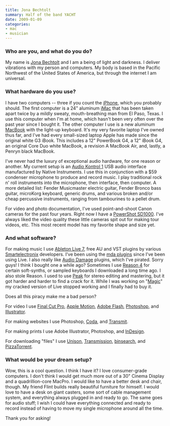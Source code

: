 ```yaml
---
title: Jona Bechtolt
summary: Half of the band YACHT
date: 2009-01-09
categories:
- mac
- musician
---
```


### Who are you, and what do you do?

My name is [Jona Bechtolt](http://teamyacht.com/ "The official YACHT homepage.") and I am a being of light and darkness. I deliver vibrations with my person and computers. My body is based in the Pacific Northwest of the United States of America, but through the internet I am universal.

### What hardware do you use?

I have two computers -- three if you count the [iPhone][], which you probably should. The first computer is a 24" aluminum [iMac][] that has been taken apart twice by a mildly sweaty, mouth-breathing man from El Paso, Texas. I use this computer when I'm at home, which hasn't been very often over the past year since I bought it. The other computer I use is a new aluminum [MacBook][] with the light-up keyboard. It's my very favorite laptop I've owned thus far, and I've had every small-sized laptop Apple has made since the original white G3 iBook. This includes a 12" PowerBook G4, a 12" iBook G4, an original Core Duo white MacBook, a revision A MacBook Air, and, lastly, a Penryn black MacBook.

I've never had the luxury of exceptional audio hardware, for one reason or another. My current setup is an [Audio Kontrol 1][audio-kontrol-1] USB audio interface manufactured by Native Instruments. I use this in conjunction with a $59 condenser microphone to produce and record music. I play traditional rock n' roll instruments into the microphone, then interface, then computer. A more detailed list: Fender Musicmaster electric guitar, Fender Bronco bass guitar, microKorg keyboard, generic drums, and various broken and/or cheap percussive instruments, ranging from tambourines to a pellet drum.

For video and photo documentation, I've used point-and-shoot Canon cameras for the past four years. Right now I have a [PowerShot SD1000][powershot-sd1000]. I've always liked the video quality these little cameras spit out for making tour videos, etc. This most recent model has my favorite shape and size yet.

### And what software?

For making music I use [Ableton Live 7][live], free AU and VST plugins by various [Smartelectronix](http://www.smartelectronix.com/ "A collection of music plugin developers.") developers. I've been using the [mda plugins][mda-vst] since I've been using Live. I also really like [Audio Damage](http://www.audiodamage.com/ "Creators of Automatron, Rough Rider Pro and other music plugins.") plugins, which I've pirated. Sorry guys! I think I bought one a while ago? Sometimes I use [Reason 4][reason] for certain soft-synths, or sampled keyboards I downloaded a long time ago. I also stole Reason. I used to use [Peak][] for stereo editing and mastering, but it got harder and harder to find a crack for it. While I was working on "[Magic](http://itunes.apple.com/WebObjects/MZStore.woa/wa/viewAlbum?id=251734935&s=143441 "YACHT's album on iTunes.")" my cracked version of Live stopped working and I finally had to buy it.

Does all this piracy make me a bad person?

For video I use [Final Cut Pro][final-cut-pro], [Apple Motion][motion], [Adobe Flash][flash], [Photoshop][], and [Illustrator][].

For making websites I use Photoshop, [Coda][], and [Transmit][].

For making prints I use Adobe Illustrator, Photoshop, and [InDesign][].

For downloading "files" I use [Unison][], [Transmission][], [binsearch][], and [PizzaTorrent][].

### What would be your dream setup?

Wow, this is a cool question. I think I have it? I love consumer-grade computers. I don't think I would get much more out of a 30" Cinema Display and a quadrillion-core MacPro. I would like to have a better desk and chair, though. My friend Flint builds really beautiful furniture for himself. I would love to have a desk on giant casters, some sort of cable management system, and everything always plugged in and ready to go. The same goes for audio stuff; I wish I could have everything connected and ready to record instead of having to move my single microphone around all the time.

Thank you for asking!

[audio-kontrol-1]: http://web.archive.org/web/20190508142718/https://www.amazon.com/Native-Instruments-Audio-Kontrol-Interface/dp/B000NHWPK8 "A high-end audio interface."
[binsearch]: http://binsearch.info/ "An online newsgroup search engine."
[coda]: https://panic.com/coda/ "A single-window HTML/web tool for the Mac."
[final-cut-pro]: https://en.wikipedia.org/wiki/Final_Cut_Pro "A nonlinear video editor."
[flash]: https://en.wikipedia.org/wiki/Adobe_Flash "A software and animation editor."
[illustrator]: https://www.adobe.com/products/illustrator.html "A vector graphics editor."
[imac]: https://www.apple.com/imac-24/ "An all-in-one computer."
[indesign]: https://www.adobe.com/products/indesign.html "A desktop/web publishing application."
[iphone]: https://en.wikipedia.org/wiki/IPhone_(1st_generation) "A smartphone."
[live]: https://www.ableton.com/en/live/ "Musical creation software."
[macbook]: https://en.wikipedia.org/wiki/MacBook "A laptop."
[mda-vst]: http://web.archive.org/web/20220522074227/http://mda.smartelectronix.com/ "A collection of open source VST/AU plugins."
[motion]: https://www.apple.com/final-cut-pro/motion/ "A 3D motion graphics suite."
[peak]: https://www.pcworld.com/article/533054/article-7309.html "A music creation and editing tool."
[photoshop]: https://www.adobe.com/products/photoshop.html "A bitmap image editor."
[pizzatorrent]: http://web.archive.org/web/20230325071329/http://pizzatorrent.com/ "An online meta-search engine for torrent sites."
[powershot-sd1000]: http://web.archive.org/web/20230726170340/https://www.amazon.com/Canon-PowerShot-SD1000-Digital-Optical/dp/B000NK8EWI "A 7.1 megapixel compact digital camera."
[reason]: http://web.archive.org/web/20230718002423/https://reasonstudios.com/ "A virtual studio rack for creating music."
[transmission]: https://transmissionbt.com/ "A BitTorrent client."
[transmit]: https://panic.com/transmit/ "An FTP/SFTP client for the Mac."
[unison]: https://www.cis.upenn.edu/~bcpierce/unison/ "A file syncing tool."
